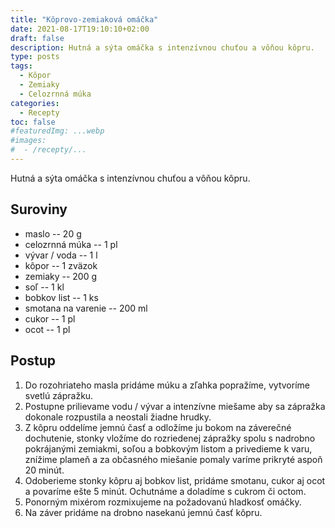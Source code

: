 ```yaml
---
title: "Kôprovo-zemiaková omáčka"
date: 2021-08-17T19:10:10+02:00
draft: false
description: Hutná a sýta omáčka s intenzívnou chuťou a vôňou kôpru.
type: posts
tags:
  - Kôpor
  - Zemiaky
  - Celozrnná múka
categories:
  - Recepty
toc: false
#featuredImg: ...webp
#images:
#  - /recepty/...
---
```


Hutná a sýta omáčka s intenzívnou chuťou a vôňou kôpru.

## Suroviny

- maslo -- 20 g
- celozrnná múka -- 1 pl
- vývar / voda -- 1 l
- kôpor -- 1 zväzok
- zemiaky -- 200 g
- soľ -- 1 kl
- bobkov list -- 1 ks
- smotana na varenie -- 200 ml
- cukor -- 1 pl
- ocot -- 1 pl

## Postup

1. Do rozohriateho masla pridáme múku a zľahka popražíme, vytvoríme svetlú zápražku.
2. Postupne prilievame vodu / vývar a intenzívne miešame aby sa zápražka dokonale rozpustila a neostali žiadne hrudky.
3. Z kôpru oddelíme jemnú časť a odložíme ju bokom na záverečné dochutenie, stonky vložíme do rozriedenej zápražky spolu s nadrobno pokrájanými zemiakmi, soľou a bobkovým listom a privedieme k varu, znížime plameň a za občasného miešanie pomaly varíme prikryté aspoň 20 minút.
4. Odoberieme stonky kôpru aj bobkov list, pridáme smotanu, cukor aj ocot a povaríme ešte 5 minút. Ochutnáme a doladíme s cukrom či octom.
5. Ponorným mixérom rozmixujeme na požadovanú hladkosť omáčky.
6. Na záver pridáme na drobno nasekanú jemnú časť kôpru.
